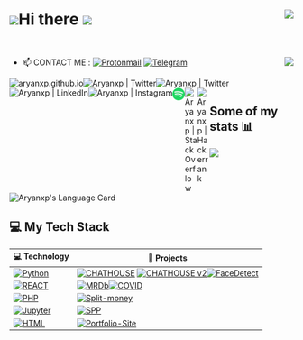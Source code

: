 <h1><img width="28" src="https://emojis.slackmojis.com/emojis/images/1531849430/4246/blob-sunglasses.gif?1531849430" width="30"/>Hi there
<img src="https://media.giphy.com/media/hvRJCLFzcasrR4ia7z/giphy.gif" width="25px">
<img align="right" src="https://komarev.com/ghpvc/?username=aryanxp&color=green&style=plastic&label=counter" /></h1><br />

- 📫 CONTACT ME : [![Protonmail](https://img.shields.io/badge/ProtonMail-8B89CC?style=plastic&logo=protonmail&logoColor=white)](aryanp@pm.me) [![Telegram](https://img.shields.io/badge/-2CA5E0?style=plastic&logo=telegram&logoColor=white)](https://t.me/aryanxpx)<a href="https://stackoverflow.com/users/story/9617417"><img align="right" src="https://github-readme-stackoverflow.vercel.app/?userID=9617417&theme=dark" height="250"></a>

<!-- <a href="https://stackoverflow.com/users/9617417/aryan-pitliya"><img align="right" src="https://stackoverflow.com/users/flair/9617417.png?theme=dark" width="208" height="58" alt="profile for Aryan Pitliya at Stack Overflow, Q&amp;A for professional and enthusiast programmers" title="profile for Aryan Pitliya at Stack Overflow, Q&amp;A for professional and enthusiast programmers"></a> -->

[<img align="left" alt="aryanxp.github.io" src="https://img.shields.io/website-up-down-green-red/http/monip.org.svg" />][website]
[<img align="left" alt="Aryanxp | Twitter" src="https://img.shields.io/github/followers/aryanxp?label=Follow&style=social" />][twitter]
[<img align="left" alt="Aryanxp | Twitter" src="https://img.shields.io/twitter/follow/aryanxpx?label=Follow" />][twitter]
[<img align="left" alt="Aryanxp | LinkedIn" src="https://img.shields.io/badge/-aryanxp-blue?style=flat-square&logo=Linkedin&logoColor=white&link=https://www.linkedin.com/in/aryanxp" />][linkedin]
[<img align="left" alt="Aryanxp | Instagram" src="https://img.shields.io/badge/-E4405F?style=flat-square&logo=instagram&logoColor=white" />][instagram]
[<img align="left" alt="Aryanxp Spotify Playing" width="22px" src="https://raw.githubusercontent.com/aryanxp/aryanxp/c3cb026ab860fdca09e53853408e5cd81f1e05b7/icons/spotify.svg"  />][spotify]
[<img align="left" alt="Aryanxp | StackOverflow" width="22px" src="https://cdn.jsdelivr.net/npm/simple-icons@3.13.0/icons/stackoverflow.svg" />][stackoverflow]
[<img align="left" alt="Aryanxp | Hackerrank" width="22px" src="https://cdn.jsdelivr.net/npm/simple-icons@3.13.0/icons/hackerrank.svg" />][hackerrank]

<br />

## Some of my stats :bar_chart:

<img align="left" src="https://github-readme-stats.vercel.app/api?username=aryanxp&show_icons=false&hide_border=true&theme=blue-green&title_color=00FF00"><img alt="Aryanxp's Language Card" src="https://github-readme-stats.vercel.app/api/top-langs/?username=aryanxp&theme=blue-green&layout=compact&hide=jupyter%20notebook&hide_border=true&card_width=250&title_color=00FF00" />

## 💻 My Tech Stack

<!-- START OF PROFILE STACK, DO NOT REMOVE -->

| 💻 **Technology**                                                                                                                                                       | 🚀 **Projects**                                                                                                                                                                                                                                                                                                                                                                                                                                                                                                                                            |
| ----------------------------------------------------------------------------------------------------------------------------------------------------------------------- | ---------------------------------------------------------------------------------------------------------------------------------------------------------------------------------------------------------------------------------------------------------------------------------------------------------------------------------------------------------------------------------------------------------------------------------------------------------------------------------------------------------------------------------------------------------- |
| [![Python](https://img.shields.io/static/v1?label=&message=Python&color=3C78A9&logo=python&logoColor=FFFFFF)](https://www.python.org/)                                  | [![CHATHOUSE](https://img.shields.io/static/v1?label=CHATHOUSE&message=%20&color=000605&logo=github&logoColor=white&labelColor=000605)](https://github.com/aryanxp/CHATHOUSE) [![CHATHOUSE v2](https://img.shields.io/static/v1?label=CHATHOUSE-v2.0&message=%20&color=000605&logo=github&logoColor=white&labelColor=000605)](https://github.com/aryanxp/CHATHOUSE-v2.0)[![FaceDetect](https://img.shields.io/static/v1?label=FaceDetect&message=%20&color=000605&logo=github&logoColor=white&labelColor=000605)](https://github.com/aryanxp/Facedetector) |
| [![REACT](https://img.shields.io/static/v1?label=&message=React.js&logo=react)](https://reactjs.org/)                                                                   | [![MRDb](https://img.shields.io/static/v1?label=MRDb&message=%20&color=000605&logo=github&logoColor=white&labelColor=000605)](https://github.com/aryanxp/MRDb)[![COVID](https://img.shields.io/static/v1?label=COVID&message=%20&color=000605&logo=github&logoColor=white&labelColor=000605)](https://github.com/aryanxp/COVID)                                                                                                                                                                                                                            |
| [![PHP](https://img.shields.io/static/v1?label=&message=php&color=blue&logo=php&logoColor=FFFFFF)](https://nodejs.org/en/)                                              | [![Split-money](https://img.shields.io/static/v1?label=Split-Money&message=%20&color=000605&logo=github&logoColor=white&labelColor=000605)](https://github.com/aryanxp/Split-money-pHp_Version)                                                                                                                                                                                                                                                                                                                                                            |
| [![Jupyter](https://img.shields.io/static/v1?label=&message=Jupyter&color=white&logo=jupyter)](https://jupyter.org/)                                                    | [![SPP](https://img.shields.io/static/v1?label=Stock-Price-Prediction&message=%20&color=000605&logo=github&logoColor=white&labelColor=000605)](https://github.com/aryanxp/Stock-Price-Prediction)                                                                                                                                                                                                                                                                                                                                                          |
| [![HTML](https://img.shields.io/static/v1?label=&message=HTML&color=ff751a&logo=HTML5&logoColor=FFFFFF)](https://developer.mozilla.org/en-US/docs/Web/Guide/HTML/HTML5) | [![Portfolio-Site](https://img.shields.io/static/v1?label=Portfolio-Site&message=%20&color=000605&logo=github&logoColor=white&labelColor=000605)](https://github.com/aryanxp/aryanxp.github.io)                                                                                                                                                                                                                                                                                                                                                            |

<!-- END OF PROFILE STACK, DO NOT REMOVE -->

[website]: http://aryanxp.github.io/
[github]: https://github.com/aryanxp
[twitter]: https://twitter.com/aryanxpx
[instagram]: https://www.instagram.com/aryanxpx/
[linkedin]: https://linkedin.com/in/aryanxp
[stackoverflow]: https://stackoverflow.com/users/9617417/aryan-pitliya?tab=profile
[hackerrank]: https://www.hackerrank.com/imaryan_p?hr_r=1
[spotify]: (https://open.spotify.com/user/wgyzxdo5nnemyhu7sych95nk7?si=-90q9ElPQqaYeM7a_5Q6nQ&utm_source=copy-link&dl_branch=1)
